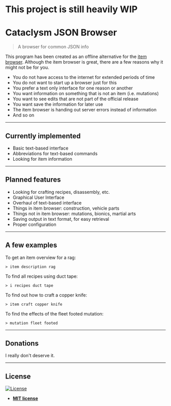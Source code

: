 # This project is still heavily WIP

# Cataclysm JSON Browser

> A browser for common JSON info

This program has been created as an offline alternative for the [item browser](https://cdda-trunk.chezzo.com). Although the item browser is great, there are a few reasons why it might not be for you.

- You do not have access to the internet for extended periods of time
- You do not want to start up a browser just for this
- You prefer a text only interface for one reason or another
- You want information on something that is not an item (i.e. mutations)
- You want to see edits that are not part of the official release
- You want save the information for later use
- The item browser is handing out server errors instead of information
- And so on

---

## Currently implemented
- Basic text-based interface
- Abbreviations for text-based commands
- Looking for item information

---

## Planned features
- Looking for crafting recipes, disassembly, etc.
- Graphical User Interface
- Overhaul of text-based interface
- Things in item browser: construction, vehicle parts
- Things not in item browser: mutations, bionics, martial arts
- Saving output in text format, for easy retrieval
- Proper configuration

---

## A few examples

To get an item overview for a rag:

`> item description rag`

To find all recipes using duct tape:

`> i recipes duct tape`

To find out how to craft a copper knife:

`> item craft copper knife`

To find the effects of the fleet footed mutation:

`> mutation fleet footed`

---

## Donations

I really don't deserve it.

---

## License

[![License](http://img.shields.io/:license-mit-blue.svg?style=flat-square)](http://badges.mit-license.org)

- **[MIT license](http://opensource.org/licenses/mit-license.php)**
